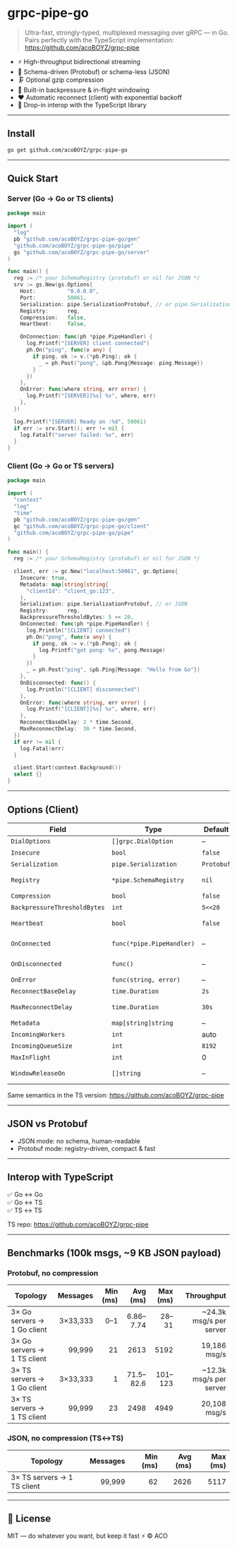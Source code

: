 # grpc-pipe-go

> Ultra-fast, strongly-typed, multiplexed messaging over gRPC — in Go.  
> Pairs perfectly with the TypeScript implementation: https://github.com/acoBOYZ/grpc-pipe

- ⚡ High-throughput bidirectional streaming
- 🧩 Schema-driven (Protobuf) or schema-less (JSON)
- 🗜️ Optional gzip compression
- 🫧 Built-in backpressure & in-flight windowing
- ❤️ Automatic reconnect (client) with exponential backoff
- 🔌 Drop-in interop with the TypeScript library

---

## Install

```bash
go get github.com/acoBOYZ/grpc-pipe-go
```

---

## Quick Start

### Server (Go → Go or TS clients)

```go
package main

import (
  "log"
  pb "github.com/acoBOYZ/grpc-pipe-go/gen"
  "github.com/acoBOYZ/grpc-pipe-go/pipe"
  gs "github.com/acoBOYZ/grpc-pipe-go/server"
)

func main() {
  reg := /* your SchemaRegistry (protobuf) or nil for JSON */
  srv := gs.New(gs.Options{
    Host:          "0.0.0.0",
    Port:          50061,
    Serialization: pipe.SerializationProtobuf, // or pipe.SerializationJSON
    Registry:      reg,
    Compression:   false,
    Heartbeat:     false,

    OnConnection: func(ph *pipe.PipeHandler) {
      log.Printf("[SERVER] client connected")
      ph.On("ping", func(v any) {
        if ping, ok := v.(*pb.Ping); ok {
          _ = ph.Post("pong", &pb.Pong{Message: ping.Message})
        }
      })
    },
    OnError: func(where string, err error) {
      log.Printf("[SERVER][%s] %v", where, err)
    },
  })

  log.Printf("[SERVER] Ready on :%d", 50061)
  if err := srv.Start(); err != nil {
    log.Fatalf("server failed: %v", err)
  }
}
```

### Client (Go → Go or TS servers)

```go
package main

import (
  "context"
  "log"
  "time"
  pb "github.com/acoBOYZ/grpc-pipe-go/gen"
  gc "github.com/acoBOYZ/grpc-pipe-go/client"
  "github.com/acoBOYZ/grpc-pipe-go/pipe"
)

func main() {
  reg := /* your SchemaRegistry (protobuf) or nil for JSON */

  client, err := gc.New("localhost:50061", gc.Options{
    Insecure: true,
    Metadata: map[string]string{
      "clientId": "client_go:123",
    },
    Serialization: pipe.SerializationProtobuf, // or JSON
    Registry:      reg,
    BackpressureThresholdBytes: 5 << 20,
    OnConnected: func(ph *pipe.PipeHandler) {
      log.Println("[CLIENT] connected")
      ph.On("pong", func(v any) {
        if pong, ok := v.(*pb.Pong); ok {
          log.Printf("got pong: %s", pong.Message)
        }
      })
      _ = ph.Post("ping", &pb.Ping{Message: "Hello from Go"})
    },
    OnDisconnected: func() {
      log.Println("[CLIENT] disconnected")
    },
    OnError: func(where string, err error) {
      log.Printf("[CLIENT][%s] %v", where, err)
    },
    ReconnectBaseDelay: 2 * time.Second,
    MaxReconnectDelay:  30 * time.Second,
  })
  if err != nil {
    log.Fatal(err)
  }

  client.Start(context.Background())
  select {}
}
```

---

## Options (Client)

| Field                       | Type                     | Default          | Purpose |
|----------------------------|--------------------------|------------------|---------|
| `DialOptions`              | `[]grpc.DialOption`      | –                | gRPC tuning |
| `Insecure`                 | `bool`                   | `false`          | Dev mode |
| `Serialization`            | `pipe.Serialization`     | `Protobuf`       | or JSON |
| `Registry`                 | `*pipe.SchemaRegistry`   | `nil`            | Required for Protobuf |
| `Compression`              | `bool`                   | `false`          | gzip |
| `BackpressureThresholdBytes` | `int`                  | `5<<20`          | Throttle |
| `Heartbeat`                | `bool`                   | `false`          | Enable heartbeat |
| `OnConnected`              | `func(*pipe.PipeHandler)`| –                | Connected hook |
| `OnDisconnected`           | `func()`                 | –                | Disconnected hook |
| `OnError`                  | `func(string, error)`    | –                | Error hook |
| `ReconnectBaseDelay`       | `time.Duration`          | `2s`             | Reconnect |
| `MaxReconnectDelay`        | `time.Duration`          | `30s`            | Reconnect cap |
| `Metadata`                 | `map[string]string`      | –                | Metadata |
| `IncomingWorkers`          | `int`                    | auto             | Worker pool |
| `IncomingQueueSize`        | `int`                    | `8192`           | Queue size |
| `MaxInFlight`              | `int`                    | 0                | Window size |
| `WindowReleaseOn`          | `[]string`               | –                | Release triggers |

Same semantics in the TS version: https://github.com/acoBOYZ/grpc-pipe

---

## JSON vs Protobuf

- JSON mode: no schema, human-readable
- Protobuf mode: registry-driven, compact & fast

---

## Interop with TypeScript

✅ Go ↔ Go  
✅ Go ↔ TS  
✅ TS ↔ TS  

TS repo: https://github.com/acoBOYZ/grpc-pipe

---

## Benchmarks (100k msgs, ~9 KB JSON payload)

### Protobuf, no compression

| Topology                                | Messages | Min (ms) | Avg (ms) | Max (ms) | Throughput |
|-----------------------------------------|---------:|---------:|---------:|---------:|-----------:|
| 3× Go servers → 1 Go client             | 3×33,333 | 0–1      | 6.86–7.74| 28–31    | ~24.3k msg/s per server |
| 3× Go servers → 1 TS client             | 99,999   | 21       | 2613     | 5192     | 19,186 msg/s |
| 3× TS servers → 1 Go client             | 3×33,333 | 1        | 71.5–82.6| 101–123  | ~12.3k msg/s per server |
| 3× TS servers → 1 TS client             | 99,999   | 23       | 2498     | 4949     | 20,108 msg/s |

### JSON, no compression (TS↔TS)

| Topology                        | Messages | Min (ms) | Avg (ms) | Max (ms) |
|--------------------------------|---------:|---------:|---------:|---------:|
| 3× TS servers → 1 TS client    | 99,999   | 62       | 2626     | 5117     |

---

## 📜 License
MIT — do whatever you want, but keep it fast ⚡
© ACO